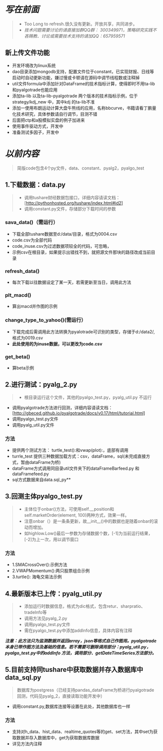 # *写在前面* #
>- Too Long to refresh.很久没有更新。开放共享，共同进步。
>- *技术问题需要讨论的请直接加群QQ群： 300349971，策略研究实践不吝赐教、讨论或需要技术支持的请加QQ：657959571*
## 新上传文件功能 ##
- 开发环境改为linux系统
- dao目录添加mongodb支持，配置文件位于constant，已实现财报、日线等启动时自动更新功能，嫌过慢或卡顿请在源码中调节线程数或注释掉
- util文件formula中添加针对DataFrame的技术指标计算，使得即时不用ta-lib和pyalgotrade也能应用
- 添加ta-lib 以及ta-lib-pyalgotrade 两个版本的技术指标示例，位于strategy/kdj_new 中，其中kdj 的ta-lib不准
- 添加一使用布朗运动计算大盘牛熊线的应用，名称bbcurve，书籍请看丁鹏量化技术研究，具体参数请自行调节，目测不错
- 后面把ctp和a股模拟实盘的例子加进来
- 使用事件驱动方式，开发中
- 准备测试多因子，开发中
# *以前内容* #
>简版code包含4个py文件，data、constant、pyalg2，pyalgo_test
## 1.下载数据：data.py ##
  > - 调用tushare财经数据包接口，详细内容请读文档：[http://pythonhosted.org/tushare/index.html#id2]
  > - 调用constant.py文件，存储部分下载时间的参数
 
###  sava_data()（需运行） ###
- 下载全部tushare数据至d:/data/目录，格式为0004.csv
- code.csv为全部代码
- code_inuse.csv为过滤数据项较全的代码，可忽略，
- 示例csv在根目录，如果提示出错找不到，就把源文件那块的路径改成当前目录
### refresh_data() ###
- 每次下载以往数据设定了某一天，若需更新至当日，调用此方法
### plt_macd() ###
- 算出macd并作图的示例
### change_type_to_yahoo()(需运行） ###
- 下载完成后需调用此方法转换为pyalotrade可识别的类型，存储于d:/data2/,格式为0019.csv 
- **此处使用的为inuse数据，可以更改为code.csv**
### get_beta() ###
- 算beta示例

## 2.进行测试：pyalg_2.py ##
>- 根目录运行这个文件，其他的pyalgo_test.py，pyalg_util.py 不运行
- 调用pyalgotrade方法进行回测，详细内容请读文档：[http://gbeced.github.io/pyalgotrade/docs/v0.17/html/tutorial.html]
- 调用pyalgo_test.py文件
- 调用pyalg_util.py文件
### 方法 
- 提供两个测试方法： turtle_test():和vwap(plot):，底部有调用
- turrle_test 提供三种数据加载方式：csv，dataFrame，sql(未完成直接方式，暂由dataFrame为桥)
- dataFrame方式调用同目录util文件夹下的dataFrameBarfeed.py 和dataFramefeed.py
- sql方式数据来自data.sql_py**
## 3.回测主体pyalgo_test.py
>- 主体位于onbar()方法，可使用self.__position和self.marketOrder(element, 100)两种方式，效果一样。
>- 注意onbar（）是一条条更新，故__init__()中的数据也是随着onbar的滚动而增加。
>- 如highlow.Low()最后一参数为存储数据个数，[-1]为当前运行结果，[-2]为上一次，用以调节窗口
### 方法 ###
- 1.SMACrossOver():示例方法
- 2.VWAPMomentum():两只股票组合示例
- 3.turtle(): 海龟交易法示例  
## 4.最新版本已上传：pyalg_util.py ##
>- 添加运行时数据信息，格式为dic格式，包含retur、sharpratio、tradeInfo等
>- 调用方法见pyalg_2.py
>- 调用pyalgo_test.py文件
>- 需在pyalgo_test.py中添加addInfo信息，具体内容有注释
>
***注意：此方法只为监测数据并返回array，json等格式自己作图用。pyalgotrade本身已带作图方法及基础的信息。若不需要可删除调用部分：pyalg_util.py，pyalgo_test.py中的addInfo 方法，调用部分、getDateTimeSeries方法部分。***
## 5.目前支持同tushare中获取数据并存入数据库中 data_sql.py ##
> 数据库为postgress（已经支持pandas_dataFrame为桥进行pyalgotrade回测，代码见pyalg_2，直接读取功能开发中）
- 调用constant.py,数据库连接等设置在此处，其他数据库也一样
### 方法 ###
- 支持对h_data、hist_data、realtime_quotes等的get、set方法，其中set为获取数据并存入数据库中，get为获取数据库数据
- 详见方法内注释

